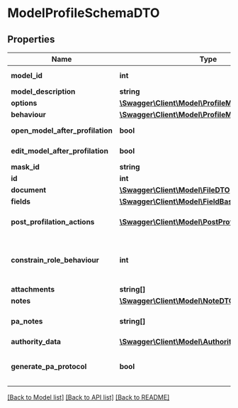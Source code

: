 # ModelProfileSchemaDTO

## Properties
Name | Type | Description | Notes
------------ | ------------- | ------------- | -------------
**model_id** | **int** | Template Identifier | [optional] 
**model_description** | **string** | Description | [optional] 
**options** | [**\Swagger\Client\Model\ProfileMaskOptionsDTO**](ProfileMaskOptionsDTO.md) | Options | [optional] 
**behaviour** | [**\Swagger\Client\Model\ProfileMaskBehaviourDTO**](ProfileMaskBehaviourDTO.md) | Behaviour | [optional] 
**open_model_after_profilation** | **bool** | Open file after profiling. | [optional] 
**edit_model_after_profilation** | **bool** | Editing file after profiling. | [optional] 
**mask_id** | **string** | Mask Identifier | [optional] 
**id** | **int** | Identifier | [optional] 
**document** | [**\Swagger\Client\Model\FileDTO**](FileDTO.md) | File data | [optional] 
**fields** | [**\Swagger\Client\Model\FieldBaseDTO[]**](FieldBaseDTO.md) | Fields | [optional] 
**post_profilation_actions** | [**\Swagger\Client\Model\PostProfilationActionDTO[]**](PostProfilationActionDTO.md) | Post Profilation Actions | [optional] 
**constrain_role_behaviour** | **int** | Possible values:  0: None  1: ForceInsert  2: State | [optional] 
**attachments** | **string[]** | Attachments | [optional] 
**notes** | [**\Swagger\Client\Model\NoteDTO[]**](NoteDTO.md) | Notes | [optional] 
**pa_notes** | **string[]** | Public Amministration Notes | [optional] 
**authority_data** | [**\Swagger\Client\Model\AuthorityDataDTO**](AuthorityDataDTO.md) | Authority Data | [optional] 
**generate_pa_protocol** | **bool** | Defines if a protocol has been generated | [optional] 

[[Back to Model list]](../README.md#documentation-for-models) [[Back to API list]](../README.md#documentation-for-api-endpoints) [[Back to README]](../README.md)


